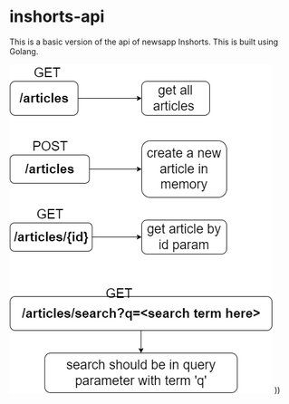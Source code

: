 # inshorts-api
This is a basic version of the api of newsapp Inshorts. This is built using Golang.



![Api structure](https://github.com/AryanSingh11/inshorts-api/blob/master/images/ApiDiagramV1.drawio.png?raw=true)
))
